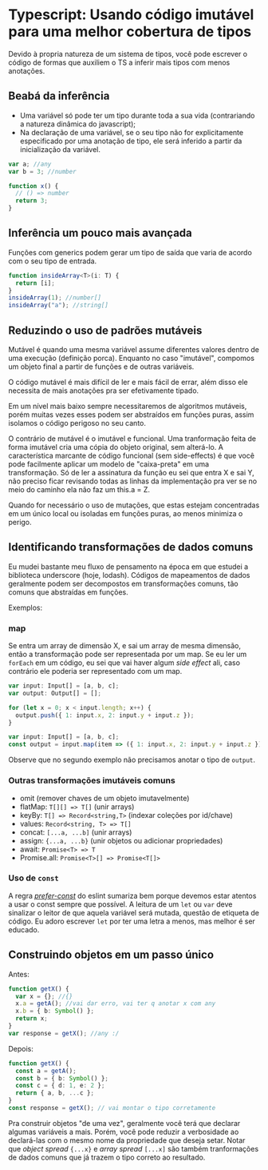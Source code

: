 # Typescript: Usando código imutável para uma melhor cobertura de tipos

Devido à propria natureza de um sistema de tipos, você pode escrever o código de formas que auxiliem o TS a inferir mais tipos com menos anotações.

## Beabá da inferência

- Uma variável só pode ter um tipo durante toda a sua vida (contrariando a natureza dinâmica do javascript);
- Na declaração de uma variável, se o seu tipo não for explicitamente especificado por uma anotação de tipo, ele será inferido a partir da inicialização da variável.

```ts
var a; //any
var b = 3; //number

function x() {
  // () => number
  return 3;
}
```

## Inferência um pouco mais avançada

Funções com generics podem gerar um tipo de saída que varia de acordo com
o seu tipo de entrada.

```ts
function insideArray<T>(i: T) {
  return [i];
}
insideArray(1); //number[]
insideArray("a"); //string[]
```

## Reduzindo o uso de padrões mutáveis

Mutável é quando uma mesma variável assume diferentes valores dentro de uma execução (definição porca). Enquanto no caso "imutável", compomos um objeto final a partir de funções e de outras variáveis.

O código mutável é mais difícil de ler e mais fácil de errar, além disso ele necessita de mais anotações pra ser efetivamente tipado.

Em um nível mais baixo sempre necessitaremos de algoritmos mutáveis, porém muitas vezes esses podem ser abstraídos em funções puras, assim isolamos o código perigoso no seu canto.

O contrário de mutável é o imutável e funcional. Uma tranformação feita de forma imutável cria uma cópia do objeto original, sem alterá-lo. A característica marcante de código funcional (sem side-effects) é que você pode facilmente aplicar um modelo de "caixa-preta" em uma transformação. Só de ler a assinatura da função eu sei que entra X e sai Y, não preciso ficar revisando todas as linhas da implementação pra ver se no meio do caminho ela não faz um this.a = Z.

Quando for necessário o uso de mutações, que estas estejam concentradas em um único local ou isoladas em funções puras, ao menos minimiza o perigo.

## Identificando transformações de dados comuns

Eu mudei bastante meu fluxo de pensamento na época em que estudei a biblioteca underscore (hoje, lodash). Códigos de mapeamentos de dados geralmente podem ser decompostos em transformações comuns, tão comuns que abstraídas em funções.

Exemplos:

### map

Se entra um array de dimensão X, e sai um array de mesma dimensão, então a transformação pode ser representada por um map. Se eu ler um `forEach` em um código, eu sei que vai haver algum _side effect_ ali, caso contrário ele poderia ser representado com um map.

```ts
var input: Input[] = [a, b, c];
var output: Output[] = [];

for (let x = 0; x < input.length; x++) {
  output.push({ 1: input.x, 2: input.y + input.z });
}
```

```ts
var input: Input[] = [a, b, c];
const output = input.map(item => ({ 1: input.x, 2: input.y + input.z }));
```

Observe que no segundo exemplo não precisamos anotar o tipo de `output`.

### Outras transformações imutáveis comuns

- omit (remover chaves de um objeto imutavelmente)
- flatMap: `T[][] => T[]` (unir arrays)
- keyBy: `T[] => Record<string,T>` (indexar coleções por id/chave)
- values: `Record<string, T> => T[]`
- concat: `[...a, ...b]` (unir arrays)
- assign: `{...a, ...b}` (unir objetos ou adicionar propriedades)
- await: `Promise<T> => T`
- Promise.all: `Promise<T>[] => Promise<T[]>`

### Uso de `const`

A regra [_prefer-const_](https://eslint.org/docs/rules/prefer-const) do eslint sumariza bem porque devemos estar atentos a usar o const sempre que possível. A leitura de um `let` ou `var` deve sinalizar o leitor de que aquela variável será mutada, questão de etiqueta de código. Eu adoro escrever `let` por ter uma letra a menos, mas melhor é ser educado.

## Construindo objetos em um passo único

Antes:

```ts
function getX() {
  var x = {}; //{}
  x.a = getA(); //vai dar erro, vai ter q anotar x com any
  x.b = { b: Symbol() };
  return x;
}
var response = getX(); //any :/
```

Depois:

```ts
function getX() {
  const a = getA();
  const b = { b: Symbol() };
  const c = { d: 1, e: 2 };
  return { a, b, ...c };
}
const response = getX(); // vai montar o tipo corretamente
```

Pra construir objetos "de uma vez", geralmente você terá que declarar algumas variáveis a mais. Porém, você pode reduzir a verbosidade ao declará-las com o mesmo nome da propriedade que deseja setar. Notar que _object spread_ `{...x}` e _array spread_ `[...x]` são também tranformações de dados comuns que já trazem o tipo correto ao resultado.
